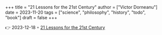+++
title = "21 Lessons for the 21st Century"
author = ["Victor Dorneanu"]
date = 2023-11-20
tags = ["science", "philosophy", "history", "todo", "book"]
draft = false
+++

👉 2023-12-18 ◦ [21 Lessons for the 21st Century](https://www.goodreads.com/book/show/38820046-21-lessons-for-the-21st-century)
